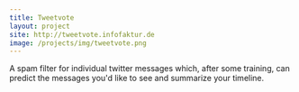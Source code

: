 ```yaml
---
title: Tweetvote
layout: project
site: http://tweetvote.infofaktur.de
image: /projects/img/tweetvote.png
---
```


A spam filter for individual twitter messages which, after some 
training, can predict the messages you'd like to see and 
summarize your timeline. 

